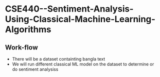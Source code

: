 # CSE440--Sentiment-Analysis-Using-Classical-Machine-Learning-Algorithms

## Work-flow

- There will be a dataset containting bangla text
- We will run different classical ML model on the dataset to determine or do sentiment analysiss
